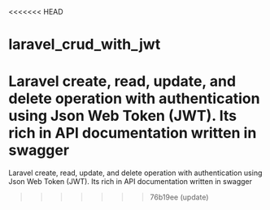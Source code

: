 <<<<<<< HEAD
# laravel_crud_with_jwt
Laravel create, read, update, and delete operation with authentication using Json Web Token (JWT).
Its rich in API documentation written in swagger
=======
Laravel create, read, update, and delete operation with authentication using Json Web Token (JWT). Its rich in API documentation written in swagger
>>>>>>> 76b19ee (update)
